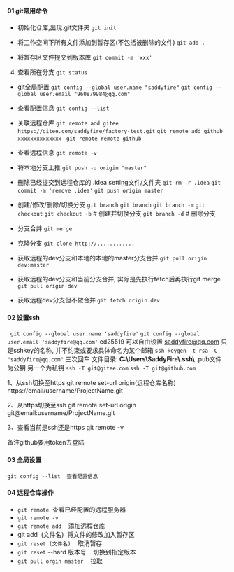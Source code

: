 #### 01 git常用命令

- 初始化仓库,出现.git文件夹
`git init `

- 将工作空间下所有文件添加到暂存区(不包括被删除的文件)
`git add .`

- 将暂存区文件提交到版本库
`git commit -m 'xxx'`

4. 查看所在分支
`git status`

- git全局配置
`git config --global user.name "saddyfire"`
`git config --global user.email "960879984@qq.com"`
- 查看配置信息
`git config --list`

- 关联远程仓库
`git remote add gitee https://gitee.com/saddyfire/factory-test.git`
`git remote add github xxxxxxxxxxxxxx `
`git remote remote github`

- 查看远程信息
`git remote -v`

- 将本地分支上推
`git push -u origin "master"`

- 删除已经提交到远程仓库的 .idea setting文件/文件夹
`git rm -r .idea`
`git commit -m 'remove .idea'`
`git push origin master`

- 创建/修改/删除/切换分支
`git branch`
`git branch`
`git branch -m`
`git checkout`
`git checkout -b`	 # 创建并切换分支
`git branch -d`	# 删除分支

- 分支合并
`git merge`

- 克隆分支
`git clone http://............`

- 获取远程的dev分支和本地的本地的master分支合并
`git pull origin dev:master`

- 获取远程的dev分支和当前分支合并, 实际是先执行fetch后再执行git merge
`git pull origin dev`

- 获取远程dev分支但不做合并
`git fetch origin dev `


#### 02 设置ssh
` git config --global user.name 'saddyfire'`
`git config --global user.email 'saddyfire@qq.com'`
ed25519 可以自由设置 
saddyfire@qq.com 只是sshkey的名称, 并不约束或要求具体命名为某个邮箱
`ssh-keygen -t rsa -C "saddyfire@qq.com"`
三次回车
文件目录:  **C:\\Users\\SaddyFire\\.ssh\\**
.pub文件为公钥
另一个为私钥
`ssh -T git@gitee.com`
`ssh -T git@github.com`


1、从ssh切换至https 
git remote set-url origin(远程仓库名称) https://email/username/ProjectName.git 
 
2、从https切换至ssh 
git remote set-url origin git@email:username/ProjectName.git 
 
3、查看当前是ssh还是https 
git remote -v

备注github要用token去登陆


#### 03 全局设置

`git config --list  查看配置信息`

#### 04 远程仓库操作

- `git remote`  查看已经配置的远程服务器
- `git remote -v`
- `git remote add`    添加远程仓库
- git add  (文件名)  将文件的修改加入暂存区
- `git reset (文件名)`    取消暂存
- `git reset` --hard 版本号    切换到指定版本
- `git pull orgin master`    拉取